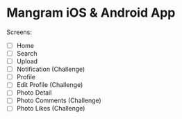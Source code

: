 # Mangram iOS & Android App

Screens:

- [ ] Home
- [ ] Search
- [ ] Upload
- [ ] Notification (Challenge)
- [ ] Profile
- [ ] Edit Profile (Challenge)
- [ ] Photo Detail
- [ ] Photo Comments (Challenge)
- [ ] Photo Likes (Challenge)
